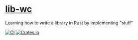 # [lib-wc](https://crates.io/crates/lib-wc)

Learning how to write a library in Rust by implementing "stuff"

[![CI](https://github.com/wcygan/lib-wc/actions/workflows/general.yml/badge.svg)](https://github.com/wcygan/lib-wc/actions/workflows/general.yml)
[![Crates.io](https://img.shields.io/crates/v/lib-wc.svg)](https://crates.io/crates/lib-wc)

